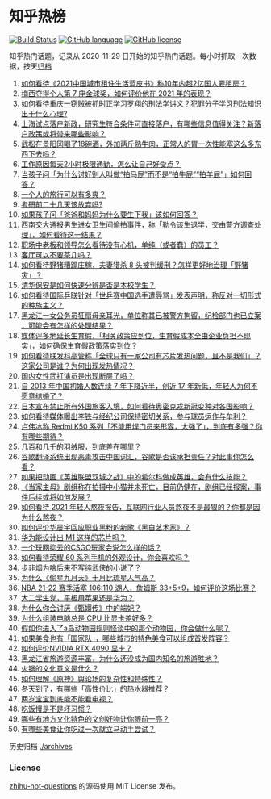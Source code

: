 # 知乎热榜
[![Build Status](https://github.com/ToWeLong/zhihu-hot-questions/workflows/CI/badge.svg)](https://github.com/ToWeLong/zhihu-hot-questions/actions)
[![GitHub language](https://img.shields.io/badge/language-golang-orange.svg)](https://golang.org/)
[![GitHub license](https://img.shields.io/github/license/ToWeLong/zhihu-hot-questions)](https://github.com/ToWeLong/zhihu-hot-questions/blob/main/LICENSE)

知乎热门话题，记录从 2020-11-29 日开始的知乎热门话题。每小时抓取一次数据，按天[归档](./archives)

<!-- BEGIN -->

1. [如何看待《2021中国城市租住生活蓝皮书》称10年内超2亿国人要租房？](https://www.zhihu.com/question/501343229)
1. [梅西夺得个人第 7 座金球奖，如何评价他在 2021 年的表现？](https://www.zhihu.com/question/502567942)
1. [如何看待重庆一窃贼被抓时正学习罗翔的刑法学讲义？犯罪分子学习刑法知识出于什么心理?](https://www.zhihu.com/question/502161756)
1. [上海试点落户新政，研究生符合条件可直接落户，有哪些信息值得关注？新落户政策或将带来哪些影响？](https://www.zhihu.com/question/502479930)
1. [武松在景阳冈喝了18碗酒，外加两斤熟牛肉，正常人的胃一次性能塞这么多东西下去吗？](https://www.zhihu.com/question/36171900)
1. [工作原因每天2小时极限通勤，怎么让自己好受点？](https://www.zhihu.com/question/502404272)
1. [当孩子问「为什么讨好别人叫做“拍马屁”而不是“拍牛屁”“拍羊屁”」如何回答？](https://www.zhihu.com/question/501515073)
1. [一个人的旅行可以有多爽？](https://www.zhihu.com/question/500462027)
1. [考研前二十几天该放弃吗?](https://www.zhihu.com/question/502063029)
1. [如果孩子问「爸爸和妈妈为什么要生下我」该如何回答？](https://www.zhihu.com/question/446727436)
1. [西南交大通报男生进女卫生间偷拍事件，称「勒令该生退学，交由警方调查处理」，如何看待这一结果？](https://www.zhihu.com/question/502418129)
1. [职场中老板和领导怎么看待没有心机，单纯（或者蠢）的员工？](https://www.zhihu.com/question/501874623)
1. [客厅可以不要茶几吗？](https://www.zhihu.com/question/289039443)
1. [如何看待野猪糟蹋庄稼，夫妻猎杀 8 头被判缓刑？怎样更好地治理「野猪灾」？](https://www.zhihu.com/question/502124163)
1. [清华保安是如何快速分辨是否是本校学生？](https://www.zhihu.com/question/23165130)
1. [如何看待国际乒联针对「世乒赛中国选手遭辱骂」发表声明，称反对一切形式的种族主义？](https://www.zhihu.com/question/502320807)
1. [黑龙江一女公务员狂扇母亲耳光，单位称其已被警方拘留，纪检部门也已立案 ，可能会有怎样的处理结果？](https://www.zhihu.com/question/502390260)
1. [媒体评多地延长生育假，「相关政策应到位，生育假成本全由企业负担不现实」，如何确保生育假政策落实到位？](https://www.zhihu.com/question/502367239)
1. [如何看待联发科高管称「全球只有一家公司有芯片发热问题，且不是我们」？这家公司是谁？为何出现发热情况？](https://www.zhihu.com/question/501740288)
1. [国内女性武打演员是出现断层了吗？](https://www.zhihu.com/question/501965465)
1. [自 2013 年中国初婚人数连续 7 年下降近半，创近 17 年新低，年轻人为何不愿意结婚了？](https://www.zhihu.com/question/501778105)
1. [日本宣布禁止所有外国旅客入境，如何看待奥密克戎新冠变种对各国影响？](https://www.zhihu.com/question/502392008)
1. [如何看待媒体曝出李铁与经纪公司保持密切关系，参与球员运作与牟利？](https://www.zhihu.com/question/502344102)
1. [卢伟冰称 Redmi K50 系列「不能用焊门员来形容，太强了」，到底有多强？你有哪些期待？](https://www.zhihu.com/question/502284084)
1. [几百和几千的羽绒服，到底差在哪里？](https://www.zhihu.com/question/500411245)
1. [谷歌翻译系统出现恶毒攻击中国词汇，谷歌是否该承担责任？对此事你怎么看？](https://www.zhihu.com/question/501898228)
1. [如果把动画《英雄联盟双城之战》中的希尔科做成英雄，会有什么技能？](https://www.zhihu.com/question/501900696)
1. [《当家主母》剧组称在拍摄中小猫并未死亡，目前仍健在，剧组已经报案，事件后续或将如何发展？](https://www.zhihu.com/question/502354428)
1. [如何看待 2021 年轻人熬夜报告，互联网行业人员熬夜不是最狠的？你都是因为什么熬夜？](https://www.zhihu.com/question/502345227)
1. [如何评价华晨宇回应职业黑粉的新歌《黑白艺术家》？](https://www.zhihu.com/question/502282790)
1. [华为能设计出 M1 这样的芯片吗？](https://www.zhihu.com/question/495698750)
1. [一个玩网抑云的CSGO玩家会说怎么样的话？](https://www.zhihu.com/question/413300124)
1. [如何看待荣耀 60 系列手机的外观设计，你会喜欢吗？](https://www.zhihu.com/question/501704952)
1. [步非烟为啥后来不写纯武侠的小说了？](https://www.zhihu.com/question/500119995)
1. [为什么《偷星九月天》十月比琉星人气高？](https://www.zhihu.com/question/396175424)
1. [NBA 21-22 赛季活塞 106:110 湖人，詹姆斯 33+5+9，如何评价这场比赛？](https://www.zhihu.com/question/502347235)
1. [大二学生党，平板用苹果还是华为？](https://www.zhihu.com/question/498813271)
1. [为什么你会讨厌《甄嬛传》中的端妃？](https://www.zhihu.com/question/494720726)
1. [为什么组装电脑总是 CPU 比显卡差好多？](https://www.zhihu.com/question/501611190)
1. [假如你进入了a岛动物园规则怪谈中的那个动物园，你会做什么呢？](https://www.zhihu.com/question/502398786)
1. [如果美食也有「国家队」，哪些城市的特色美食可以组成首发阵容？](https://www.zhihu.com/question/498203620)
1. [如何评价NVIDIA RTX 4090 显卡？](https://www.zhihu.com/question/500334548)
1. [黑龙江省旅游资源丰富，为什么还没成为国内知名的旅游胜地？](https://www.zhihu.com/question/501413241)
1. [火锅的文化意义是什么？](https://www.zhihu.com/question/20038681)
1. [如何理解《原神》舆论场的复杂性和特殊性？](https://www.zhihu.com/question/500418719)
1. [冬天到了，有哪些「高性价比」的热水器推荐？](https://www.zhihu.com/question/496516711)
1. [两岁宝宝到底能不能看电视？](https://www.zhihu.com/question/501425269)
1. [吃饭慢是不是坏习惯？](https://www.zhihu.com/question/496566113)
1. [哪些有地方文化特色的文创好物让你眼前一亮？](https://www.zhihu.com/question/498203926)
1. [有哪些美食让你吃过一次就立马动手尝试？](https://www.zhihu.com/question/294979999)

<!-- END -->

历史归档 [./archives](./archives)


### License
[zhihu-hot-questions](https://github.com/towelong/zhihu-hot-questions) 的源码使用 MIT License 发布。